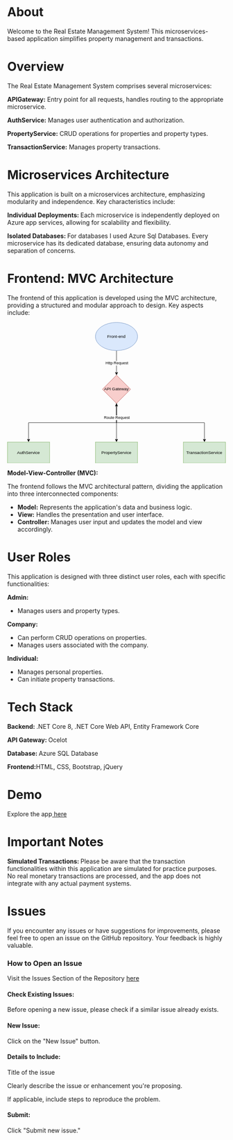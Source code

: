 <h1>About</h1>
<p>Welcome to the Real Estate Management System! This microservices-based application simplifies property management and transactions.</p>

<h1>Overview</h1>
<p>The Real Estate Management System comprises several microservices:</p>

<p><b>APIGateway:</b> Entry point for all requests, handles routing to the appropriate microservice.</p>
<p><b>AuthService:</b> Manages user authentication and authorization.</p>
<p><b>PropertyService:</b> CRUD operations for properties and property types.</p>
<p><b>TransactionService:</b> Manages property transactions.</p>

<h1><b>Microservices Architecture</b></h1>
<p>This application is built on a microservices architecture, emphasizing modularity and independence. Key characteristics include:</p>
<p><b>Individual Deployments: </b>Each microservice is independently deployed on Azure app services, allowing for scalability and flexibility.</p>
<p><b>Isolated Databases: </b>For databases I used Azure Sql Databases. Every microservice has its dedicated database, ensuring data autonomy and separation of concerns.</p>

<h1>Frontend: MVC Architecture</h1>
<p>The frontend of this application is developed using the MVC architecture, providing a structured and modular approach to design. Key aspects include:</p>


<svg xmlns="http://www.w3.org/2000/svg" xmlns:xlink="http://www.w3.org/1999/xlink" version="1.1" width="621px" viewBox="-0.5 -0.5 621 401" content="&lt;mxfile host=&quot;app.diagrams.net&quot; modified=&quot;2024-03-20T09:41:23.932Z&quot; agent=&quot;Mozilla/5.0 (Windows NT 10.0; Win64; x64) AppleWebKit/537.36 (KHTML, like Gecko) Chrome/122.0.0.0 Safari/537.36&quot; etag=&quot;3rZSAV1AwDDXUCGUD5Ih&quot; version=&quot;24.0.7&quot; type=&quot;github&quot;&gt;&#10;  &lt;diagram name=&quot;Page-1&quot; id=&quot;GJ6CLmsnKcf3C3Ws2XPh&quot;&gt;&#10;    &lt;mxGraphModel dx=&quot;1050&quot; dy=&quot;522&quot; grid=&quot;1&quot; gridSize=&quot;10&quot; guides=&quot;1&quot; tooltips=&quot;1&quot; connect=&quot;1&quot; arrows=&quot;1&quot; fold=&quot;1&quot; page=&quot;1&quot; pageScale=&quot;1&quot; pageWidth=&quot;850&quot; pageHeight=&quot;1100&quot; math=&quot;0&quot; shadow=&quot;0&quot;&gt;&#10;      &lt;root&gt;&#10;        &lt;mxCell id=&quot;0&quot; /&gt;&#10;        &lt;mxCell id=&quot;1&quot; parent=&quot;0&quot; /&gt;&#10;        &lt;mxCell id=&quot;o49BstXFcHLmxdN3CpSH-3&quot; style=&quot;edgeStyle=orthogonalEdgeStyle;rounded=0;orthogonalLoop=1;jettySize=auto;html=1;entryX=0.5;entryY=0;entryDx=0;entryDy=0;&quot; edge=&quot;1&quot; parent=&quot;1&quot; source=&quot;o49BstXFcHLmxdN3CpSH-1&quot; target=&quot;o49BstXFcHLmxdN3CpSH-2&quot;&gt;&#10;          &lt;mxGeometry relative=&quot;1&quot; as=&quot;geometry&quot; /&gt;&#10;        &lt;/mxCell&gt;&#10;        &lt;mxCell id=&quot;o49BstXFcHLmxdN3CpSH-4&quot; value=&quot;Http Request&quot; style=&quot;edgeLabel;html=1;align=center;verticalAlign=middle;resizable=0;points=[];&quot; vertex=&quot;1&quot; connectable=&quot;0&quot; parent=&quot;o49BstXFcHLmxdN3CpSH-3&quot;&gt;&#10;          &lt;mxGeometry relative=&quot;1&quot; as=&quot;geometry&quot;&gt;&#10;            &lt;mxPoint as=&quot;offset&quot; /&gt;&#10;          &lt;/mxGeometry&gt;&#10;        &lt;/mxCell&gt;&#10;        &lt;mxCell id=&quot;o49BstXFcHLmxdN3CpSH-1&quot; value=&quot;Front-end&quot; style=&quot;ellipse;whiteSpace=wrap;html=1;fillColor=#dae8fc;strokeColor=#6c8ebf;&quot; vertex=&quot;1&quot; parent=&quot;1&quot;&gt;&#10;          &lt;mxGeometry x=&quot;330&quot; y=&quot;80&quot; width=&quot;120&quot; height=&quot;80&quot; as=&quot;geometry&quot; /&gt;&#10;        &lt;/mxCell&gt;&#10;        &lt;mxCell id=&quot;o49BstXFcHLmxdN3CpSH-8&quot; style=&quot;edgeStyle=orthogonalEdgeStyle;rounded=0;orthogonalLoop=1;jettySize=auto;html=1;entryX=0.5;entryY=0;entryDx=0;entryDy=0;startArrow=classic;startFill=1;exitX=0.5;exitY=1;exitDx=0;exitDy=0;&quot; edge=&quot;1&quot; parent=&quot;1&quot; source=&quot;o49BstXFcHLmxdN3CpSH-2&quot; target=&quot;o49BstXFcHLmxdN3CpSH-5&quot;&gt;&#10;          &lt;mxGeometry relative=&quot;1&quot; as=&quot;geometry&quot; /&gt;&#10;        &lt;/mxCell&gt;&#10;        &lt;mxCell id=&quot;o49BstXFcHLmxdN3CpSH-9&quot; style=&quot;edgeStyle=orthogonalEdgeStyle;rounded=0;orthogonalLoop=1;jettySize=auto;html=1;entryX=0.5;entryY=0;entryDx=0;entryDy=0;&quot; edge=&quot;1&quot; parent=&quot;1&quot; source=&quot;o49BstXFcHLmxdN3CpSH-2&quot; target=&quot;o49BstXFcHLmxdN3CpSH-6&quot;&gt;&#10;          &lt;mxGeometry relative=&quot;1&quot; as=&quot;geometry&quot; /&gt;&#10;        &lt;/mxCell&gt;&#10;        &lt;mxCell id=&quot;o49BstXFcHLmxdN3CpSH-10&quot; style=&quot;edgeStyle=orthogonalEdgeStyle;rounded=0;orthogonalLoop=1;jettySize=auto;html=1;entryX=0.5;entryY=0;entryDx=0;entryDy=0;exitX=0.5;exitY=1;exitDx=0;exitDy=0;&quot; edge=&quot;1&quot; parent=&quot;1&quot; source=&quot;o49BstXFcHLmxdN3CpSH-2&quot; target=&quot;o49BstXFcHLmxdN3CpSH-7&quot;&gt;&#10;          &lt;mxGeometry relative=&quot;1&quot; as=&quot;geometry&quot;&gt;&#10;            &lt;mxPoint x=&quot;390&quot; y=&quot;320&quot; as=&quot;sourcePoint&quot; /&gt;&#10;          &lt;/mxGeometry&gt;&#10;        &lt;/mxCell&gt;&#10;        &lt;mxCell id=&quot;o49BstXFcHLmxdN3CpSH-11&quot; value=&quot;Route Request&quot; style=&quot;edgeLabel;html=1;align=center;verticalAlign=middle;resizable=0;points=[];&quot; vertex=&quot;1&quot; connectable=&quot;0&quot; parent=&quot;o49BstXFcHLmxdN3CpSH-10&quot;&gt;&#10;          &lt;mxGeometry relative=&quot;1&quot; as=&quot;geometry&quot;&gt;&#10;            &lt;mxPoint x=&quot;-125&quot; y=&quot;-15&quot; as=&quot;offset&quot; /&gt;&#10;          &lt;/mxGeometry&gt;&#10;        &lt;/mxCell&gt;&#10;        &lt;mxCell id=&quot;o49BstXFcHLmxdN3CpSH-2&quot; value=&quot;API Gateway&quot; style=&quot;rhombus;whiteSpace=wrap;html=1;fillColor=#f8cecc;strokeColor=#b85450;&quot; vertex=&quot;1&quot; parent=&quot;1&quot;&gt;&#10;          &lt;mxGeometry x=&quot;350&quot; y=&quot;230&quot; width=&quot;80&quot; height=&quot;80&quot; as=&quot;geometry&quot; /&gt;&#10;        &lt;/mxCell&gt;&#10;        &lt;mxCell id=&quot;o49BstXFcHLmxdN3CpSH-5&quot; value=&quot;AuthService&quot; style=&quot;rounded=0;whiteSpace=wrap;html=1;fillColor=#d5e8d4;flipH=1;flipV=1;strokeColor=#82b366;&quot; vertex=&quot;1&quot; parent=&quot;1&quot;&gt;&#10;          &lt;mxGeometry x=&quot;80&quot; y=&quot;420&quot; width=&quot;120&quot; height=&quot;60&quot; as=&quot;geometry&quot; /&gt;&#10;        &lt;/mxCell&gt;&#10;        &lt;mxCell id=&quot;o49BstXFcHLmxdN3CpSH-6&quot; value=&quot;PropertyService&quot; style=&quot;rounded=0;whiteSpace=wrap;html=1;fillColor=#d5e8d4;flipH=1;flipV=1;strokeColor=#82b366;&quot; vertex=&quot;1&quot; parent=&quot;1&quot;&gt;&#10;          &lt;mxGeometry x=&quot;330&quot; y=&quot;420&quot; width=&quot;120&quot; height=&quot;60&quot; as=&quot;geometry&quot; /&gt;&#10;        &lt;/mxCell&gt;&#10;        &lt;mxCell id=&quot;o49BstXFcHLmxdN3CpSH-7&quot; value=&quot;TransactionService&quot; style=&quot;rounded=0;whiteSpace=wrap;html=1;fillColor=#d5e8d4;flipH=1;flipV=1;strokeColor=#82b366;&quot; vertex=&quot;1&quot; parent=&quot;1&quot;&gt;&#10;          &lt;mxGeometry x=&quot;580&quot; y=&quot;420&quot; width=&quot;120&quot; height=&quot;60&quot; as=&quot;geometry&quot; /&gt;&#10;        &lt;/mxCell&gt;&#10;      &lt;/root&gt;&#10;    &lt;/mxGraphModel&gt;&#10;  &lt;/diagram&gt;&#10;&lt;/mxfile&gt;&#10;" onclick="(function(svg){var src=window.event.target||window.event.srcElement;while (src!=null&amp;&amp;src.nodeName.toLowerCase()!='a'){src=src.parentNode;}if(src==null){if(svg.wnd!=null&amp;&amp;!svg.wnd.closed){svg.wnd.focus();}else{var r=function(evt){if(evt.data=='ready'&amp;&amp;evt.source==svg.wnd){svg.wnd.postMessage(decodeURIComponent(svg.getAttribute('content')),'*');window.removeEventListener('message',r);}};window.addEventListener('message',r);svg.wnd=window.open('https://viewer.diagrams.net/?client=1&amp;page=0&amp;edit=_blank');}}})(this);" style="cursor:pointer;max-width:100%;max-height:401px;"><defs/><g><g><path d="M 310 80 L 310 143.63" fill="none" stroke="rgb(0, 0, 0)" stroke-miterlimit="10" pointer-events="stroke"/><path d="M 310 148.88 L 306.5 141.88 L 310 143.63 L 313.5 141.88 Z" fill="rgb(0, 0, 0)" stroke="rgb(0, 0, 0)" stroke-miterlimit="10" pointer-events="all"/></g><g><g transform="translate(-0.5 -0.5)"><switch><foreignObject pointer-events="none" width="100%" height="100%" requiredFeatures="http://www.w3.org/TR/SVG11/feature#Extensibility" style="overflow: visible; text-align: left;"><div xmlns="http://www.w3.org/1999/xhtml" style="display: flex; align-items: unsafe center; justify-content: unsafe center; width: 1px; height: 1px; padding-top: 116px; margin-left: 311px;"><div data-drawio-colors="color: rgb(0, 0, 0); background-color: rgb(255, 255, 255); " style="box-sizing: border-box; font-size: 0px; text-align: center;"><div style="display: inline-block; font-size: 11px; font-family: Helvetica; color: rgb(0, 0, 0); line-height: 1.2; pointer-events: all; background-color: rgb(255, 255, 255); white-space: nowrap;">Http Request</div></div></div></foreignObject><text x="311" y="119" fill="rgb(0, 0, 0)" font-family="Helvetica" font-size="11px" text-anchor="middle">Http Request</text></switch></g></g><g><ellipse cx="310" cy="40" rx="60" ry="40" fill="#dae8fc" stroke="#6c8ebf" pointer-events="all"/></g><g><g transform="translate(-0.5 -0.5)"><switch><foreignObject pointer-events="none" width="100%" height="100%" requiredFeatures="http://www.w3.org/TR/SVG11/feature#Extensibility" style="overflow: visible; text-align: left;"><div xmlns="http://www.w3.org/1999/xhtml" style="display: flex; align-items: unsafe center; justify-content: unsafe center; width: 118px; height: 1px; padding-top: 40px; margin-left: 251px;"><div data-drawio-colors="color: rgb(0, 0, 0); " style="box-sizing: border-box; font-size: 0px; text-align: center;"><div style="display: inline-block; font-size: 12px; font-family: Helvetica; color: rgb(0, 0, 0); line-height: 1.2; pointer-events: all; white-space: normal; overflow-wrap: normal;">Front-end</div></div></div></foreignObject><text x="310" y="44" fill="rgb(0, 0, 0)" font-family="Helvetica" font-size="12px" text-anchor="middle">Front-end</text></switch></g></g><g><path d="M 310 236.37 L 310 285 L 60 285 L 60 333.63" fill="none" stroke="rgb(0, 0, 0)" stroke-miterlimit="10" pointer-events="stroke"/><path d="M 310 231.12 L 313.5 238.12 L 310 236.37 L 306.5 238.12 Z" fill="rgb(0, 0, 0)" stroke="rgb(0, 0, 0)" stroke-miterlimit="10" pointer-events="all"/><path d="M 60 338.88 L 56.5 331.88 L 60 333.63 L 63.5 331.88 Z" fill="rgb(0, 0, 0)" stroke="rgb(0, 0, 0)" stroke-miterlimit="10" pointer-events="all"/></g><g><path d="M 310 230 L 310 333.63" fill="none" stroke="rgb(0, 0, 0)" stroke-miterlimit="10" pointer-events="stroke"/><path d="M 310 338.88 L 306.5 331.88 L 310 333.63 L 313.5 331.88 Z" fill="rgb(0, 0, 0)" stroke="rgb(0, 0, 0)" stroke-miterlimit="10" pointer-events="all"/></g><g><path d="M 310 230 L 310 285 L 560 285 L 560 333.63" fill="none" stroke="rgb(0, 0, 0)" stroke-miterlimit="10" pointer-events="stroke"/><path d="M 560 338.88 L 556.5 331.88 L 560 333.63 L 563.5 331.88 Z" fill="rgb(0, 0, 0)" stroke="rgb(0, 0, 0)" stroke-miterlimit="10" pointer-events="all"/></g><g><g transform="translate(-0.5 -0.5)"><switch><foreignObject pointer-events="none" width="100%" height="100%" requiredFeatures="http://www.w3.org/TR/SVG11/feature#Extensibility" style="overflow: visible; text-align: left;"><div xmlns="http://www.w3.org/1999/xhtml" style="display: flex; align-items: unsafe center; justify-content: unsafe center; width: 1px; height: 1px; padding-top: 271px; margin-left: 311px;"><div data-drawio-colors="color: rgb(0, 0, 0); background-color: rgb(255, 255, 255); " style="box-sizing: border-box; font-size: 0px; text-align: center;"><div style="display: inline-block; font-size: 11px; font-family: Helvetica; color: rgb(0, 0, 0); line-height: 1.2; pointer-events: all; background-color: rgb(255, 255, 255); white-space: nowrap;">Route Request</div></div></div></foreignObject><text x="311" y="274" fill="rgb(0, 0, 0)" font-family="Helvetica" font-size="11px" text-anchor="middle">Route Request</text></switch></g></g><g><path d="M 310 150 L 350 190 L 310 230 L 270 190 Z" fill="#f8cecc" stroke="#b85450" stroke-miterlimit="10" pointer-events="all"/></g><g><g transform="translate(-0.5 -0.5)"><switch><foreignObject pointer-events="none" width="100%" height="100%" requiredFeatures="http://www.w3.org/TR/SVG11/feature#Extensibility" style="overflow: visible; text-align: left;"><div xmlns="http://www.w3.org/1999/xhtml" style="display: flex; align-items: unsafe center; justify-content: unsafe center; width: 78px; height: 1px; padding-top: 190px; margin-left: 271px;"><div data-drawio-colors="color: rgb(0, 0, 0); " style="box-sizing: border-box; font-size: 0px; text-align: center;"><div style="display: inline-block; font-size: 12px; font-family: Helvetica; color: rgb(0, 0, 0); line-height: 1.2; pointer-events: all; white-space: normal; overflow-wrap: normal;">API Gateway</div></div></div></foreignObject><text x="310" y="194" fill="rgb(0, 0, 0)" font-family="Helvetica" font-size="12px" text-anchor="middle">API Gateway</text></switch></g></g><g><rect x="0" y="340" width="120" height="60" fill="#d5e8d4" stroke="#82b366" transform="rotate(180,60,370)" pointer-events="all"/></g><g><g transform="translate(-0.5 -0.5)"><switch><foreignObject pointer-events="none" width="100%" height="100%" requiredFeatures="http://www.w3.org/TR/SVG11/feature#Extensibility" style="overflow: visible; text-align: left;"><div xmlns="http://www.w3.org/1999/xhtml" style="display: flex; align-items: unsafe center; justify-content: unsafe center; width: 118px; height: 1px; padding-top: 370px; margin-left: 1px;"><div data-drawio-colors="color: rgb(0, 0, 0); " style="box-sizing: border-box; font-size: 0px; text-align: center;"><div style="display: inline-block; font-size: 12px; font-family: Helvetica; color: rgb(0, 0, 0); line-height: 1.2; pointer-events: all; white-space: normal; overflow-wrap: normal;">AuthService</div></div></div></foreignObject><text x="60" y="374" fill="rgb(0, 0, 0)" font-family="Helvetica" font-size="12px" text-anchor="middle">AuthService</text></switch></g></g><g><rect x="250" y="340" width="120" height="60" fill="#d5e8d4" stroke="#82b366" transform="rotate(180,310,370)" pointer-events="all"/></g><g><g transform="translate(-0.5 -0.5)"><switch><foreignObject pointer-events="none" width="100%" height="100%" requiredFeatures="http://www.w3.org/TR/SVG11/feature#Extensibility" style="overflow: visible; text-align: left;"><div xmlns="http://www.w3.org/1999/xhtml" style="display: flex; align-items: unsafe center; justify-content: unsafe center; width: 118px; height: 1px; padding-top: 370px; margin-left: 251px;"><div data-drawio-colors="color: rgb(0, 0, 0); " style="box-sizing: border-box; font-size: 0px; text-align: center;"><div style="display: inline-block; font-size: 12px; font-family: Helvetica; color: rgb(0, 0, 0); line-height: 1.2; pointer-events: all; white-space: normal; overflow-wrap: normal;">PropertyService</div></div></div></foreignObject><text x="310" y="374" fill="rgb(0, 0, 0)" font-family="Helvetica" font-size="12px" text-anchor="middle">PropertyService</text></switch></g></g><g><rect x="500" y="340" width="120" height="60" fill="#d5e8d4" stroke="#82b366" transform="rotate(180,560,370)" pointer-events="all"/></g><g><g transform="translate(-0.5 -0.5)"><switch><foreignObject pointer-events="none" width="100%" height="100%" requiredFeatures="http://www.w3.org/TR/SVG11/feature#Extensibility" style="overflow: visible; text-align: left;"><div xmlns="http://www.w3.org/1999/xhtml" style="display: flex; align-items: unsafe center; justify-content: unsafe center; width: 118px; height: 1px; padding-top: 370px; margin-left: 501px;"><div data-drawio-colors="color: rgb(0, 0, 0); " style="box-sizing: border-box; font-size: 0px; text-align: center;"><div style="display: inline-block; font-size: 12px; font-family: Helvetica; color: rgb(0, 0, 0); line-height: 1.2; pointer-events: all; white-space: normal; overflow-wrap: normal;">TransactionService</div></div></div></foreignObject><text x="560" y="374" fill="rgb(0, 0, 0)" font-family="Helvetica" font-size="12px" text-anchor="middle">TransactionService</text></switch></g></g></g><switch><g requiredFeatures="http://www.w3.org/TR/SVG11/feature#Extensibility"/><a transform="translate(0,-5)" xlink:href="https://www.drawio.com/doc/faq/svg-export-text-problems" target="_blank"><text text-anchor="middle" font-size="10px" x="50%" y="100%"></svg>


<p><b>Model-View-Controller (MVC):</b></p>
<p>The frontend follows the MVC architectural pattern, dividing the application into three interconnected components:</p>
<ul>
  <li><b>Model:</b> Represents the application's data and business logic.</li>
  <li><b>View:</b> Handles the presentation and user interface.</li>
  <li><b>Controller: </b> Manages user input and updates the model and view accordingly.</li>
</ul>

<h1>User Roles</h1>
<p>This application is designed with three distinct user roles, each with specific functionalities:</p>

<p><b>Admin:</b></p>
<ul>
  <li>Manages users and property types.</li>
</ul>

<p><b>Company:</b></p>
<ul>
  <li>Can perform CRUD operations on properties.</li>
  <li>Manages users associated with the company.</li>
</ul>
<p><b>Individual:</b></p>
<ul>
  <li>Manages personal properties.</li>
  <li>Can initiate property transactions.</li>
</ul>


<h1>Tech Stack</h1>
<p><b>Backend: </b>.NET Core 8, .NET Core Web API, Entity Framework Core</p>
<p><b>API Gateway: </b>Ocelot</p>
<p><b>Database: </b> Azure SQL Database</p>
<p><b>Frontend:</b>HTML, CSS, Bootstrap, jQuery</p>
 

<h1>Demo</h1>
<p>Explore the app<a href="https://estatevillee.azurewebsites.net/" target=”_blank”> here</a></p>

<h1>Important Notes</h1>
<p><b>Simulated Transactions: </b>Please be aware that the transaction functionalities within this application are simulated for practice purposes. No real monetary transactions are processed, and the app does not integrate with any actual payment systems.</p>

<h1>Issues</h1>
<p>If you encounter any issues or have suggestions for improvements, please feel free to open an issue on the GitHub repository. Your feedback is highly valuable.</p>

<h3>How to Open an Issue</h3>
<p>Visit the Issues Section of the Repository <a href="https://github.com/FatbardhDurmishi/RealEstateWithMicorservices/issues">here</a></p>

<h4>Check Existing Issues:</h4>
<p>Before opening a new issue, please check if a similar issue already exists.</p>

<h4>New Issue:</h4>
<p>Click on the "New Issue" button.</p>

<h4>Details to Include:</h4>
<p>Title of the issue</p>
<p>Clearly describe the issue or enhancement you're proposing.</p>
<p>If applicable, include steps to reproduce the problem.</p>

<h4>Submit:</h4>
<p>Click "Submit new issue."</p>

